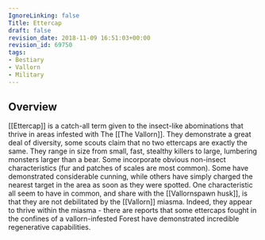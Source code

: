 ```yaml
---
IgnoreLinking: false
Title: Ettercap
draft: false
revision_date: 2018-11-09 16:51:03+00:00
revision_id: 69750
tags:
- Bestiary
- Vallorn
- Military
---
```


## Overview
[[Ettercap]] is a catch-all term given to the insect-like abominations that thrive in areas infested with The [[The Vallorn]]. They demonstrate a great deal of diversity, some scouts claim that no two ettercaps are exactly the same. They range in size from small, fast, stealthy killers to large, lumbering monsters larger than a bear. Some incorporate obvious non-insect characteristics (fur and patches of scales are most common). Some have demonstrated considerable cunning, while others have simply charged the nearest target in the area as soon as they were spotted.
One characteristic all seem to have in common, and share with the [[Vallornspawn husk]], is that they are not debilitated by the [[Vallorn]] miasma. Indeed, they appear to thrive within the miasma - there are reports that some ettercaps fought in the confines of a vallorn-infested Forest have demonstrated incredible regenerative capabilities.